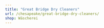 ```yaml
---
title: "Great Bridge Dry Cleaners"
url: /chesapeake/great-bridge-dry-cleaners/
shop: Wäscherei
---
```

